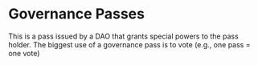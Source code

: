 # Governance Passes

This is a pass issued by a DAO that grants special powers to the pass holder. The biggest use of a governance pass is to vote (e.g., one pass = one vote)
